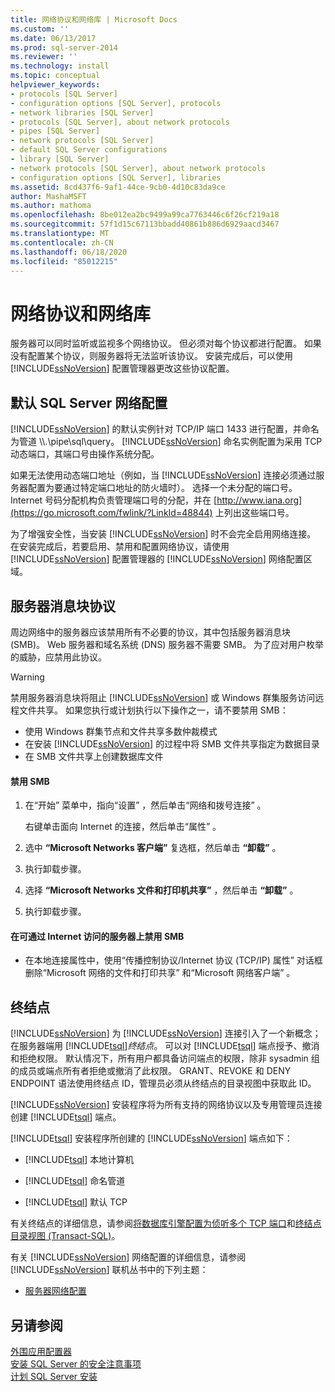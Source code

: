 ```yaml
---
title: 网络协议和网络库 | Microsoft Docs
ms.custom: ''
ms.date: 06/13/2017
ms.prod: sql-server-2014
ms.reviewer: ''
ms.technology: install
ms.topic: conceptual
helpviewer_keywords:
- protocols [SQL Server]
- configuration options [SQL Server], protocols
- network libraries [SQL Server]
- protocols [SQL Server], about network protocols
- pipes [SQL Server]
- network protocols [SQL Server]
- default SQL Server configurations
- library [SQL Server]
- network protocols [SQL Server], about network protocols
- configuration options [SQL Server], libraries
ms.assetid: 8cd437f6-9af1-44ce-9cb0-4d10c83da9ce
author: MashaMSFT
ms.author: mathoma
ms.openlocfilehash: 8be012ea2bc9499a99ca7763446c6f26cf219a18
ms.sourcegitcommit: 57f1d15c67113bbadd40861b886d6929aacd3467
ms.translationtype: MT
ms.contentlocale: zh-CN
ms.lasthandoff: 06/18/2020
ms.locfileid: "85012215"
---
```

# <a name="network-protocols-and-network-libraries"></a>网络协议和网络库
  服务器可以同时监听或监视多个网络协议。 但必须对每个协议都进行配置。 如果没有配置某个协议，则服务器将无法监听该协议。 安装完成后，可以使用 [!INCLUDE[ssNoVersion](../../includes/ssnoversion-md.md)] 配置管理器更改这些协议配置。  
  
## <a name="default-sql-server-network-configuration"></a>默认 SQL Server 网络配置  
 [!INCLUDE[ssNoVersion](../../includes/ssnoversion-md.md)] 的默认实例针对 TCP/IP 端口 1433 进行配置，并命名为管道 \\\\.\pipe\sql\query。 [!INCLUDE[ssNoVersion](../../includes/ssnoversion-md.md)] 命名实例配置为采用 TCP 动态端口，其端口号由操作系统分配。  
  
 如果无法使用动态端口地址（例如，当 [!INCLUDE[ssNoVersion](../../includes/ssnoversion-md.md)] 连接必须通过服务器配置为要通过特定端口地址的防火墙时）。 选择一个未分配的端口号。 Internet 号码分配机构负责管理端口号的分配，并在 [http://www.iana.org](https://go.microsoft.com/fwlink/?LinkId=48844) 上列出这些端口号。  
  
 为了增强安全性，当安装 [!INCLUDE[ssNoVersion](../../includes/ssnoversion-md.md)] 时不会完全启用网络连接。 在安装完成后，若要启用、禁用和配置网络协议，请使用 [!INCLUDE[ssNoVersion](../../includes/ssnoversion-md.md)] 配置管理器的 [!INCLUDE[ssNoVersion](../../includes/ssnoversion-md.md)] 网络配置区域。  
  
## <a name="server-message-block-protocol"></a>服务器消息块协议  
 周边网络中的服务器应该禁用所有不必要的协议，其中包括服务器消息块 (SMB)。 Web 服务器和域名系统 (DNS) 服务器不需要 SMB。 为了应对用户枚举的威胁，应禁用此协议。  
  
> [!WARNING]
>  禁用服务器消息块将阻止 [!INCLUDE[ssNoVersion](../../includes/ssnoversion-md.md)] 或 Windows 群集服务访问远程文件共享。 如果您执行或计划执行以下操作之一，请不要禁用 SMB：  
> 
>  -   使用 Windows 群集节点和文件共享多数仲裁模式  
> -   在安装 [!INCLUDE[ssNoVersion](../../includes/ssnoversion-md.md)] 的过程中将 SMB 文件共享指定为数据目录  
> -   在 SMB 文件共享上创建数据库文件  
  
#### <a name="to-disable-smb"></a>禁用 SMB  
  
1.  在“开始”  菜单中，指向“设置”  ，然后单击“网络和拨号连接”  。  
  
     右键单击面向 Internet 的连接，然后单击“属性”  。  
  
2.  选中 **“Microsoft Networks 客户端”** 复选框，然后单击 **“卸载”** 。  
  
3.  执行卸载步骤。  
  
4.  选择 **“Microsoft Networks 文件和打印机共享”** ，然后单击 **“卸载”** 。  
  
5.  执行卸载步骤。  
  
#### <a name="to-disable-smb-on-servers-accessible-from-the-internet"></a>在可通过 Internet 访问的服务器上禁用 SMB  
  
-   在本地连接属性中，使用“传播控制协议/Internet 协议 (TCP/IP) 属性”  对话框删除“Microsoft 网络的文件和打印共享”  和“Microsoft 网络客户端”  。  
  
## <a name="endpoints"></a>终结点  
 [!INCLUDE[ssNoVersion](../../includes/ssnoversion-md.md)] 为 [!INCLUDE[ssNoVersion](../../includes/ssnoversion-md.md)] 连接引入了一个新概念；在服务器端用 [!INCLUDE[tsql](../../includes/tsql-md.md)]*终结点*。 可以对 [!INCLUDE[tsql](../../includes/tsql-md.md)] 端点授予、撤消和拒绝权限。 默认情况下，所有用户都具备访问端点的权限，除非 sysadmin 组的成员或端点所有者拒绝或撤消了此权限。 GRANT、REVOKE 和 DENY ENDPOINT 语法使用终结点 ID，管理员必须从终结点的目录视图中获取此 ID。  
  
 [!INCLUDE[ssNoVersion](../../includes/ssnoversion-md.md)] 安装程序将为所有支持的网络协议以及专用管理员连接创建 [!INCLUDE[tsql](../../includes/tsql-md.md)] 端点。  
  
 [!INCLUDE[tsql](../../includes/tsql-md.md)] 安装程序所创建的 [!INCLUDE[ssNoVersion](../../includes/ssnoversion-md.md)] 端点如下：  
  
-   [!INCLUDE[tsql](../../includes/tsql-md.md)] 本地计算机  
  
-   [!INCLUDE[tsql](../../includes/tsql-md.md)] 命名管道  
  
-   [!INCLUDE[tsql](../../includes/tsql-md.md)] 默认 TCP  
  
 有关终结点的详细信息，请参阅[将数据库引擎配置为侦听多个 TCP 端口](../../database-engine/configure-windows/configure-the-database-engine-to-listen-on-multiple-tcp-ports.md)和[终结点目录视图 (Transact-SQL)](/sql/relational-databases/system-catalog-views/endpoints-catalog-views-transact-sql)。  
  
 有关 [!INCLUDE[ssNoVersion](../../includes/ssnoversion-md.md)] 网络配置的详细信息，请参阅 [!INCLUDE[ssNoVersion](../../includes/ssnoversion-md.md)] 联机丛书中的下列主题：  
  
-   [服务器网络配置](../../database-engine/configure-windows/server-network-configuration.md)  
  
## <a name="see-also"></a>另请参阅  
 [外围应用配置器](../../relational-databases/security/surface-area-configuration.md)   
 [安装 SQL Server 的安全注意事项](../../../2014/sql-server/install/security-considerations-for-a-sql-server-installation.md)   
 [计划 SQL Server 安装](../../../2014/sql-server/install/planning-a-sql-server-installation.md)  
  
  
